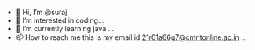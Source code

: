 - 👋 Hi, I’m @suraj
- 👀 I’m interested in coding...
- 🌱 I’m currently learning java ...
- 📫 How to reach me this is my email id 21r01a66g7@cmritonline.ac.in ...

<!---
kanna129/kanna129 is a ✨ special ✨ repository because its `README.md` (this file) appears on your GitHub profile.
You can click the Preview link to take a look at your changes.
--->
